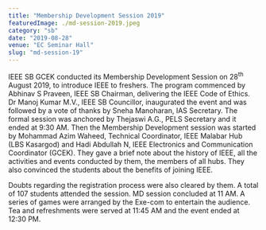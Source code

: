 ```yaml
---
title: "Membership Development Session 2019"
featuredImage: ./md-session-2019.jpeg
category: "sb"
date: "2019-08-28"
venue: "EC Seminar Hall"
slug: "md-session-19"
---
```


IEEE SB GCEK conducted its Membership Development Session on 28<sup>th</sup> August 2019, to introduce IEEE to freshers. The program commenced by Abhinav S Praveen, IEEE SB Chairman, delivering the IEEE Code of Ethics. Dr Manoj Kumar M.V., IEEE SB Councillor, inaugurated the event and was followed by a vote of thanks by Sneha Manoharan, IAS Secretary. The formal session was anchored by Thejaswi A.G., PELS Secretary and it ended at 9:30 AM. Then the Membership Development session was started by Mohammad Azim Waheed, Technical Coordinator, IEEE Malabar Hub (LBS Kasargod) and Hadi Abdullah N, IEEE Electronics and Communication Coordinator (GCEK). They gave a brief note about the history of IEEE, all the activities and events conducted by them, the members of all hubs. They also convinced the students about the benefits of joining IEEE.

Doubts regarding the registration process were also cleared by them. A total of 107 students attended the session. MD session concluded at 11 AM. A series of games were arranged by the Exe-com to entertain the audience. Tea and refreshments were served at 11:45 AM and the event ended at 12:30 PM.
